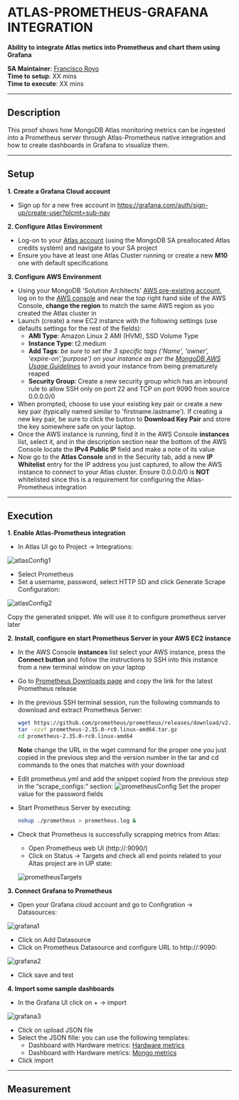 # ATLAS-PROMETHEUS-GRAFANA INTEGRATION

__Ability to integrate Atlas metics into Prometheus and chart them using Grafana__

__SA Maintainer__: [Francisco Royo](mailto:francisco.royo@mongodb.com) <br/>
__Time to setup__: XX mins <br/>
__Time to execute__: XX mins <br/>

---
## Description

This proof shows how MongoDB Atlas monitoring metrics can be ingested into a Prometheus server through Atlas-Prometheus native integration and how to create dashboards in Grafana to visualize them.

---
## Setup
__1. Create a Grafana Cloud account__

* Sign up for a new free account in https://grafana.com/auth/sign-up/create-user?plcmt=sub-nav

__2. Configure Atlas Environment__

* Log-on to your [Atlas account](http://cloud.mongodb.com) (using the MongoDB SA preallocated Atlas credits system) and navigate to your SA project
* Ensure you have at least one Atlas Cluster running or create a new __M10__ one with default specifications 

__3. Configure AWS Environment__
* Using your MongoDB 'Solution Architects' [AWS pre-existing account](https://wiki.corp.mongodb.com/display/10GEN/SA+AWS+Access+-+Updated+Nov+2020), log on to the [AWS console](http://sa.aws.mongodb.com/) and near the top right hand side of the AWS Console, __change the region__ to match the same AWS region as you created the Atlas cluster in
* Launch (create) a new EC2 instance with the following settings (use defaults settings for the rest of the fields):
  * __AMI Type__: Amazon Linux 2 AMI (HVM), SSD Volume Type
  * __Instance Type__: t2.medium
  * __Add Tags__: _be sure to set the 3 specific tags ('Name', 'owner', 'expire-on','purpose') on your instance as per the [MongoDB AWS Usage Guidelines](https://wiki.corp.mongodb.com/display/DEVOPSP/AWS+Reaping+Policies)_ to avoid your instance from being prematurely reaped
  * __Security Group__: Create a new security group which has an inbound rule to allow SSH only on port 22 and TCP on port 9090 from source 0.0.0.0/0
* When prompted, choose to use your existing key pair or create a new key pair (typically named similar to 'firstname.lastname'). If creating a new key pair, be sure to click the button to __Download Key Pair__ and store the key somewhere safe on your laptop.
*  Once the AWS instance is running, find it in the AWS Console __instances__ list, select it, and in the description section near the bottom of the AWS Console locate the __IPv4 Public IP__ field and make a note of its value
* Now go to the __Atlas Console__ and in the Security tab, add a new __IP Whitelist__ entry for the IP address you just captured, to allow the AWS instance to connect to your Atlas cluster. Ensure 0.0.0.0/0 is __NOT__ whitelisted since this is a requirement for configuring the Atlas-Prometheus integration

---
## Execution

__1. Enable Atlas-Prometheus integration__
* In Atlas UI go to Project -> Integrations:

![atlasConfig1](img/atlasConfig1.png "atlasConfig1")

* Select Prometheus
* Set a username, password, select HTTP SD and click Generate Scrape Configuration:

![atlasConfig2](img/atlasConfig2.png "atlasConfig2")

Copy the generated snippet. We will use it to configure prometheus server later

__2. Install, configure en start Prometheus Server in your AWS EC2 instance__
* In the AWS Console __instances__ list select your AWS instance, press the __Connect button__ and follow the instructions to SSH into this instance from a new terminal window on your laptop
* Go to [Prometheus Downloads page](https://prometheus.io/download/) and copy the link for the latest Prometheus release
* In the previous SSH terminal session, run the following commands to download and extract Prometheus Server:

  ```bash
  wget https://github.com/prometheus/prometheus/releases/download/v2.35.0-rc0/prometheus-2.35.0-rc0.linux-amd64.tar.gz
  tar -xzvf prometheus-2.35.0-rc0.linux-amd64.tar.gz
  cd prometheus-2.35.0-rc0.linux-amd64
  ```
  __Note__ change the URL in the wget command for the proper one you just copied in the previous step and the version number in the tar and cd commands to the ones that matches with your download
* Edit prometheus.yml and add the snippet copied from the previous step in the  “scrape_configs:” section:
![prometheusConfig](img/prometheusConfig.png "prometheusConfig")
Set the proper value for the password fields
* Start Prometheus Server by executing:
  ```bash
  nohup ./prometheus > prometheus.log &
  ```
* Check that Prometheus is successfully scrapping metrics from Atlas:
  * Open Prometheus web UI (http://<your EC2 instance ip address>:9090/) 
  * Click on Status -> Targets and check all end points related to your Altas project are in UP state:
  
  ![prometheusTargets](img/prometheusTargets.png "prometheusTargets")

__3. Connect Grafana to Prometheus__
* Open your Grafana cloud account and go to Configration -> Datasources:

![grafana1](img/grafana1.png "grafana1")

* Click on Add Datasource
* Click on Prometheus Datasource and configure URL to http://<your EC2 instance ip address>:9090:

![grafana2](img/grafana2.png "grafana2")

* Click save and test

__4. Import some sample dashboards__
* In the Grafana UI click on + -> import

![grafana3](img/grafana3.png "grafana3")

* Click on upload JSON file
* Select the JSON fille: you can use the following templates:
  * Dashboard with Hardware metrics: [Hardware metrics](dashboardTemplates/HardwareMetrics.json)
  * Dashboard with Hardware metrics: [Mongo metrics](dashboardTemplates/MongoMetrics.json)
* Click import

---
## Measurement
